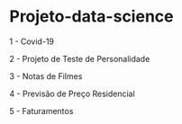 # Projeto-data-science

1 - Covid-19

2 - Projeto de Teste de Personalidade

3 - Notas de Filmes

4 - Previsão de Preço Residencial

5 - Faturamentos

